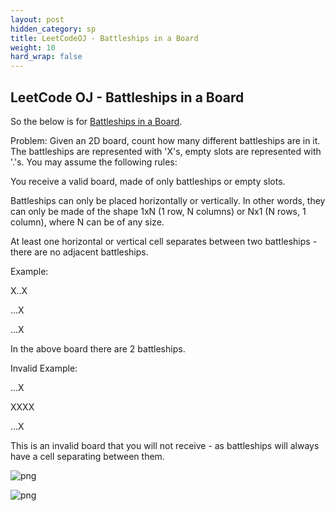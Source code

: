 ```yaml
---
layout: post
hidden_category: sp
title: LeetCodeOJ - Battleships in a Board
weight: 10
hard_wrap: false
---
```


## LeetCode OJ - Battleships in a Board

So the below is for [Battleships in a Board](https://leetcode.com/problems/battleships-in-a-board/).

Problem:
Given an 2D board, count how many different battleships are in it. The battleships are represented with 'X's, empty slots are represented with '.'s. You may assume the following rules:

You receive a valid board, made of only battleships or empty slots.

Battleships can only be placed horizontally or vertically. In other words, they can only be made of the shape 1xN (1 row, N columns) or Nx1 (N rows, 1 column), where N can be of any size.


At least one horizontal or vertical cell separates between two battleships - there are no adjacent battleships.


Example:

X..X

...X

...X

In the above board there are 2 battleships.

Invalid Example:

...X

XXXX

...X

This is an invalid board that you will not receive - as battleships will always have a cell separating between them.

![png](https://raw.githubusercontent.com/JonathanJohann/Research/master/_posts/Scratch_Pad/Pics/countBattleships.png)



![png](https://raw.githubusercontent.com/JonathanJohann/Research/master/_posts/Scratch_Pad/Pics/optimal_countBattleships.png)




